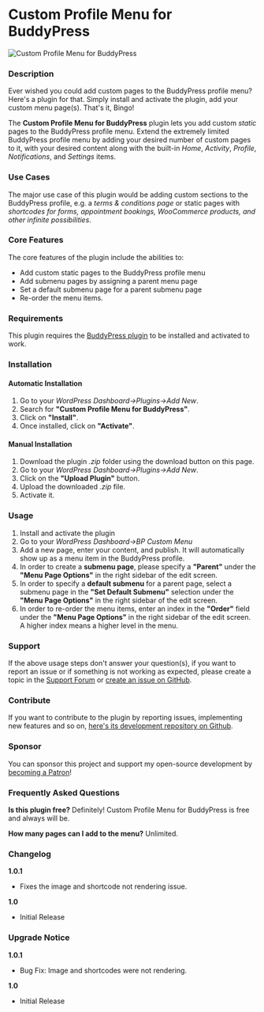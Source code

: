 # Custom Profile Menu for BuddyPress

![Custom Profile Menu for BuddyPress](https://ps.w.org/bp-custom-menu/assets/banner-1544x500.png)

### Description
Ever wished you could add custom pages to the BuddyPress profile menu? Here's a plugin for that. Simply install and activate the plugin, add your custom menu page(s). That's it, Bingo!

The **Custom Profile Menu for BuddyPress** plugin lets you add custom *static* pages to the BuddyPress profile menu. Extend the extremely limited BuddyPress profile menu by adding your desired number of custom pages to it, with your desired content along with the built-in *Home*, *Activity*, *Profile*, *Notifications*, and *Settings* items.

### Use Cases
The major use case of this plugin would be adding custom sections to the BuddyPress profile, e.g. a *terms & conditions page* or static pages with *shortcodes for forms, appointment bookings, WooCommerce products, and other infinite possibilities*.

### Core Features
The core features of the plugin include the abilities to:
* Add custom static pages to the BuddyPress profile menu
* Add submenu pages by assigning a parent menu page
* Set a default submenu page for a parent submenu page
* Re-order the menu items.


### Requirements
This plugin requires the [BuddyPress plugin](https://wordpress.org/plugins/buddypress/) to be installed and activated to work.

### Installation
#### Automatic Installation
1. Go to your *WordPress Dashboard→Plugins→Add New*.
2. Search for **"Custom Profile Menu for BuddyPress"**.
3. Click on **"Install"**.
4. Once installed, click on **"Activate"**.

#### Manual Installation
1. Download the plugin *.zip* folder using the download button on this page.
2. Go to your *WordPress Dashboard→Plugins→Add New*.
3. Click on the **"Upload Plugin"** button.
4. Upload the downloaded *.zip* file.
5. Activate it.

### Usage
1. Install and activate the plugin
2. Go to your *WordPress Dashboard→BP Custom Menu*
3. Add a new page, enter your content, and publish. It will automatically show up as a menu item in the BuddyPress profile.
4. In order to create a **submenu page**, please specify a **"Parent"** under the **"Menu Page Options"** in the right sidebar of the edit screen.
5. In order to specify a **default submenu** for a parent page, select a submenu page in the **"Set Default Submenu"** selection under the **"Menu Page Options"** in the right sidebar of the edit screen.
6. In order to re-order the menu items, enter an index in the **"Order"** field under the **"Menu Page Options"** in the right sidebar of the edit screen. A higher index means a higher level in the menu.

### Support
If the above usage steps don't answer your question(s), if you want to report an issue or if something is not working as expected, please create a topic in the [Support Forum](https://wordpress.org/support/plugin/bp-custom-menu/) or [create an issue on GitHub](https://github.com/nfmohit-wpmudev/bp-custom-menu/issues/new/choose).

### Contribute
If you want to contribute to the plugin by reporting issues, implementing new features and so on, [here's its development repository on Github](https://github.com/nfmohit-wpmudev/bp-custom-menu).

### Sponsor
You can sponsor this project and support my open-source development by [becoming a Patron](https://www.patreon.com/nfmohit)!

### Frequently Asked Questions

**Is this plugin free?**
Definitely! Custom Profile Menu for BuddyPress is free and always will be.

**How many pages can I add to the menu?**
Unlimited.

### Changelog

**1.0.1**
* Fixes the image and shortcode not rendering issue.

**1.0**
* Initial Release

### Upgrade Notice

**1.0.1**
* Bug Fix: Image and shortcodes were not rendering.

**1.0**
* Initial Release

